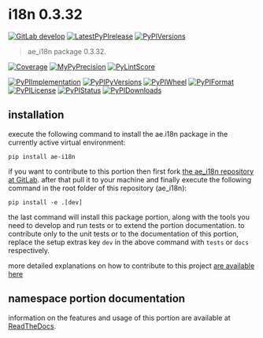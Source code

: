 <!-- THIS FILE IS EXCLUSIVELY MAINTAINED by the project ae.ae V0.3.95 -->
<!-- THIS FILE IS EXCLUSIVELY MAINTAINED by the project aedev.tpl_namespace_root V0.3.14 -->
# i18n 0.3.32

[![GitLab develop](https://img.shields.io/gitlab/pipeline/ae-group/ae_i18n/develop?logo=python)](
    https://gitlab.com/ae-group/ae_i18n)
[![LatestPyPIrelease](
    https://img.shields.io/gitlab/pipeline/ae-group/ae_i18n/release0.3.31?logo=python)](
    https://gitlab.com/ae-group/ae_i18n/-/tree/release0.3.31)
[![PyPIVersions](https://img.shields.io/pypi/v/ae_i18n)](
    https://pypi.org/project/ae-i18n/#history)

>ae_i18n package 0.3.32.

[![Coverage](https://ae-group.gitlab.io/ae_i18n/coverage.svg)](
    https://ae-group.gitlab.io/ae_i18n/coverage/index.html)
[![MyPyPrecision](https://ae-group.gitlab.io/ae_i18n/mypy.svg)](
    https://ae-group.gitlab.io/ae_i18n/lineprecision.txt)
[![PyLintScore](https://ae-group.gitlab.io/ae_i18n/pylint.svg)](
    https://ae-group.gitlab.io/ae_i18n/pylint.log)

[![PyPIImplementation](https://img.shields.io/pypi/implementation/ae_i18n)](
    https://gitlab.com/ae-group/ae_i18n/)
[![PyPIPyVersions](https://img.shields.io/pypi/pyversions/ae_i18n)](
    https://gitlab.com/ae-group/ae_i18n/)
[![PyPIWheel](https://img.shields.io/pypi/wheel/ae_i18n)](
    https://gitlab.com/ae-group/ae_i18n/)
[![PyPIFormat](https://img.shields.io/pypi/format/ae_i18n)](
    https://pypi.org/project/ae-i18n/)
[![PyPILicense](https://img.shields.io/pypi/l/ae_i18n)](
    https://gitlab.com/ae-group/ae_i18n/-/blob/develop/LICENSE.md)
[![PyPIStatus](https://img.shields.io/pypi/status/ae_i18n)](
    https://libraries.io/pypi/ae-i18n)
[![PyPIDownloads](https://img.shields.io/pypi/dm/ae_i18n)](
    https://pypi.org/project/ae-i18n/#files)


## installation


execute the following command to install the
ae.i18n package
in the currently active virtual environment:
 
```shell script
pip install ae-i18n
```

if you want to contribute to this portion then first fork
[the ae_i18n repository at GitLab](
https://gitlab.com/ae-group/ae_i18n "ae.i18n code repository").
after that pull it to your machine and finally execute the
following command in the root folder of this repository
(ae_i18n):

```shell script
pip install -e .[dev]
```

the last command will install this package portion, along with the tools you need
to develop and run tests or to extend the portion documentation. to contribute only to the unit tests or to the
documentation of this portion, replace the setup extras key `dev` in the above command with `tests` or `docs`
respectively.

more detailed explanations on how to contribute to this project
[are available here](
https://gitlab.com/ae-group/ae_i18n/-/blob/develop/CONTRIBUTING.rst)


## namespace portion documentation

information on the features and usage of this portion are available at
[ReadTheDocs](
https://ae.readthedocs.io/en/latest/_autosummary/ae.i18n.html
"ae_i18n documentation").

